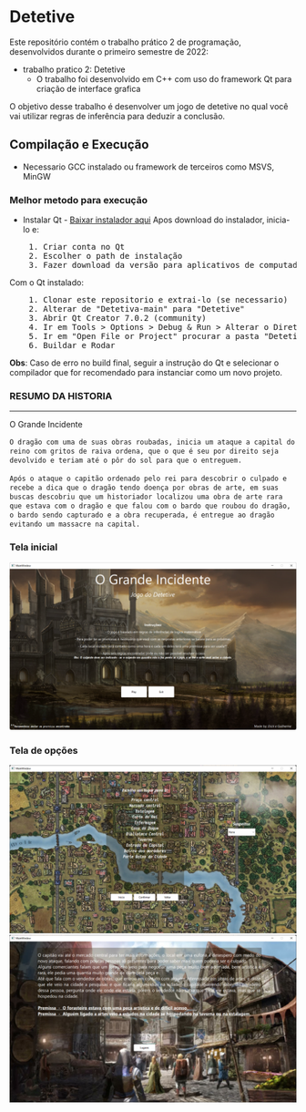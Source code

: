 # Detetive
Este repositório contém o trabalho prático 2 de programação, desenvolvidos durante o primeiro semestre de 2022:

- trabalho pratico 2: Detetive 
    - O trabalho foi desenvolvido em C++ com uso do framework Qt para criação de interface grafica

O  objetivo desse trabalho é desenvolver um jogo de detetive no qual você vai utilizar regras de inferência para deduzir a conclusão. 

## Compilação e Execução
- Necessario GCC instalado ou framework de terceiros como MSVS, MinGW
### Melhor metodo para execução
- Instalar Qt - [Baixar instalador aqui](https://www.qt.io/download-open-source?hsCtaTracking=9f6a2170-a938-42df-a8e2-a9f0b1d6cdce%7C6cb0de4f-9bb5-4778-ab02-bfb62735f3e5)
Apos download do instalador, inicia-lo e: 
<pre>
    1. Criar conta no Qt
    2. Escolher o path de instalação
    3. Fazer download da versão para aplicativos de computador 
</pre>
Com o Qt instalado:
<pre>
    1. Clonar este repositorio e extrai-lo (se necessario)
    2. Alterar de "Detetiva-main" para "Detetive"
    3. Abrir Qt Creator 7.0.2 (community)
    4. Ir em Tools > Options > Debug & Run > Alterar o Diretorio para "Current Directory" e dar APPLY
    5. Ir em "Open File or Project" procurar a pasta "Detetive" e selecionar o arquivo "CMakeList.txt"
    6. Buildar e Rodar
</pre>

__Obs__: Caso de erro no build final, seguir a instrução do Qt e selecionar o compilador que for recomendado para instanciar como um novo projeto.

### RESUMO DA HISTORIA
---
O Grande Incidente 

    O dragão com uma de suas obras roubadas, inicia um ataque a capital do reino com gritos de raiva ordena, que o que é seu por direito seja devolvido e teriam até o pôr do sol para que o entreguem.

    Após o ataque o capitão ordenado pelo rei para descobrir o culpado e recebe a dica que o dragão tendo doença por obras de arte, em suas buscas descobriu que um historiador localizou uma obra de arte rara que estava com o dragão e que falou com o bardo que roubou do dragão, o bardo sendo capturado e a obra recuperada, é entregue ao dragão evitando um massacre na capital.


### Tela inicial
<img src = "https://github.com/eriklemy/Detetive/blob/main/screenshots/startscreen.png">

### Tela de opções
<img src = "https://github.com/eriklemy/Detetive/blob/main/screenshots/pathScreen.png">

<img src = "https://github.com/eriklemy/Detetive/blob/main/screenshots/randomscreen.png">


